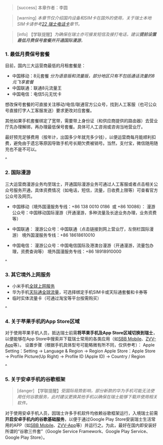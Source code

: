 > [success] 本章作者：李圆

> [warning] *本章节仅介绍国内设备和SIM卡在国外的使用，关于瑞士本地SIM卡请参考[22 瑞士电话卡](<22prepaid电话卡.md>)章节。*

> [info] 【学联提醒】*为确保在瑞士亦可接发短信及接打电话，建议**提前设置最低月费保号套餐并开通国际漫游**。*

### **1. 最低月费保号套餐**

目前，国内三大运营商最低的月租套餐是：

* 中国移动：8元套餐
*分为语音版和流量版，部分地区只有不包括通话流量的8元飞享套餐*
* 中国联通：联通8元流量王
* 中国电信：电信5元无忧卡

想改保号套餐的可直接关注移动/电信/联通官方公众号，找到人工客服（也可公众号直接打字人工客服发送）要求更改对应套餐。

其他如果手机套餐绑定了宽带，需要带上身份证（和供应商提供的路由器）去营业厅先办理解绑，再办理最低保号套餐。具体可人工咨询或咨询当地营业厅。

最好预充足够费用（按年计，出国多少年就充多少钱），以便运营商每月能顺利扣费，避免由于遗忘等原因导致手机号长期欠费被销号。当然，支付宝，微信随用随充也不是不可以。

^

### **2. 国际漫游**

三大运营商漫游业务均至瑞士，开通国际漫游业务可通过人工客服或者点击相关公众号服务开通，具体资费情况（如电话，短信，流量，日收费上限等）可查看官方公众号及网页。

* 中国移动（境外国漫服务专线：+86 138 0010 0186  或 +86 10086）：
漫游公众号：中国移动国际漫游（开通漫游，多种流量及长途业务办理，业务资费等）

* 中国联通：
漫游公众号：中国联通（点击链接到网上营业厅，左侧栏国际漫游）
境外国漫服务专线：+86 18618610010

* 中国电信：
漫游公众号：中国电信国际及港澳台漫游（开通漫游，流量包办理，资费查询等）
境外国漫服务专线：+86 18918910000

^

### **3. 其它境外上网服务**

- 小米手机[全球上网服务](<https://www.mi.com/service/consult/Mi%20roaming>)
- 华为手机[天际通全球流量](<https://consumer.huawei.com/cn/mobileservices/>)，可选择绑定手机SIM卡或天际通套餐和卡券等
- 临时实体流量卡（可通过淘宝等平台按需购买）

^

### **4. 关于苹果手机的App Store区域**

对于使用苹果手机人员，抵达瑞士前需**将苹果手机及App Store区域切换到瑞士**，以便能够在App Store中搜索并下载瑞士常用的各类应用（如[SBB Mobile](https://www.sbb.ch/de/fahrplan/mobile-fahrplaene/sbb-mobile.html)、[ZVV-App](https://www.zvv.ch/zvv/de/service/apps/zvv-app.html)等）。
设置步骤（根据手机具体型号可能略微有所不同，仅供参考）：
Apple Setting：Setting → Language & Region → Region Apple Store：Apple Store → Profile Picture(Up Right) → Profile ID (Apple ID) → Country / Region

^

### **5. 关于安卓手机的谷歌框架**
> [danger] 【学联提醒】*受国际局势影响，部分新款的华为手机可能无法使用任何谷歌服务，此时建议更换其他手机以确保在瑞士能够下载并使用相关软件。*

对于使用安卓手机人员，因瑞士许多手机软件均依赖谷歌框架运行，入境瑞士前需**开启安卓手机内的谷歌基础服务**，以便于通过Google Play Store安装瑞士生活常用的APP（如[SBB Mobile](https://www.sbb.ch/de/fahrplan/mobile-fahrplaene/sbb-mobile.html)、[ZVV-App](https://www.zvv.ch/zvv/de/service/apps/zvv-app.html)等）并运行之。为此，最好在国内即安装好所谓的“谷歌三件套”（Google Service Framework、Google Play Service、Google Play Store）。
